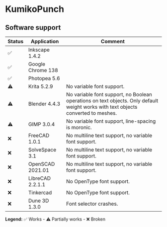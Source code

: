 # KumikoPunch

## Software support

| Status | Application | Comment
| ------ | ----------- | -------
| ✅ | Inkscape 1.4.2    |
| ✅ | Google Chrome 138 |
| ✅ | Photopea 5.6      |
| ⚠️ | Krita 5.2.9       | No variable font support.
| ⚠️ | Blender 4.4.3     | No variable font support, no Boolean operations on text objects. Only default weight works with text objects converted to meshes.
| ⚠️ | GIMP 3.0.4        | No variable font support, line-spacing is moronic.
| ❌ | FreeCAD 1.0.1     | No multiline text support, no variable font support.
| ❌ | SolveSpace 3.1    | No multiline text support, no variable font support.
| ❌ | OpenSCAD 2021.01  | No multiline text support, no variable font support.
| ❌ | LibreCAD 2.2.1.1  | No OpenType font support.
| ❌ | Tinkercad         | No OpenType font support.
| ❌ | Dune 3D 1.3.0     | Font selector crashes.

**Legend:** ✅ Works - ⚠️ Partially works - ❌ Broken
